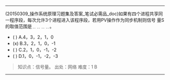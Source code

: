 ---
(20150309_操作系统原理习题集及答案_笔试必需品_doc)如果有四个进程共享同一程序段，每次允许3个进程进入该程序段，若用PV操作作为同步机制则信号
量S的取值范围是﹎﹎﹎﹎。
- ( ) A.4，3，2，1，0 
- (x) B.3，2，1，0，-1 
- ( ) C.2，1，0，-1，-2 
- ( ) D.1，0，-1，-2，-3

> 知识点：信号量。
> 出处：网络
> 难度：1
> B

---